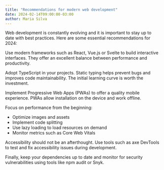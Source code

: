 ```yaml
---
title: "Recommendations for modern web development"
date: 2024-02-14T09:00:00-03:00
author: Maria Silva
---
```


Web development is constantly evolving and it is important to stay up to date with best practices. Here are some
essential recommendations for 2024:

Use modern frameworks such as React, Vue.js or Svelte to build interactive interfaces. They offer an excellent balance
between performance and productivity.

Adopt TypeScript in your projects. Static typing helps prevent bugs and improves code maintainability. The initial
learning curve is worth the investment.

Implement Progressive Web Apps (PWAs) to offer a quality mobile experience. PWAs allow installation on the device and
work offline.

Focus on performance from the beginning:

- Optimize images and assets
- Implement code splitting
- Use lazy loading to load resources on demand
- Monitor metrics such as Core Web Vitals

Accessibility should not be an afterthought. Use tools such as axe DevTools to test and fix accessibility issues during
development.

Finally, keep your dependencies up to date and monitor for security vulnerabilities using tools like npm audit or Snyk.
